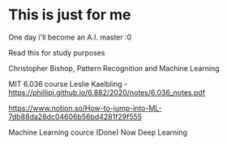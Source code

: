 # This is just for me
One day i'll become an A.I. master :0

Read this for study purposes


Christopher Bishop, Pattern Recognition and Machine Learning

MIT 6.036  course Leslie Kaelbling -  https://phillipi.github.io/6.882/2020/notes/6.036_notes.pdf

https://www.notion.so/How-to-jump-into-ML-7db88da28dc04606b56bd4281f29f555

Machine Learning cource (Done)
Now Deep Learning
